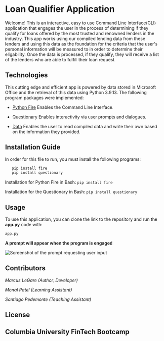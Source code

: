 # Loan Qualifier Application

Welcome! This is an interactive, easy to use Command Line Interface(CLI) application that engages the user in the process of determining if they qualify for loans offered by the most trusted and renowned lenders in the industry. This app works using our compiled lending data from these lenders and using this data as the foundation for the criteria that the user's personal information will be measured to in order to determine their eligability. Once the data is processed, if they qualify, they will receive a list of the lenders who are able to fulfill their loan request.

## Technologies

This cutting edge and efficient app is powered by data stored in Microsoft Office and the retrieval of this data using Python 3.9.13. The following program packages were implemented:

* [Python Fire](https://github.com/google/python-fire)  Enables the Command Line Interface.

* [Questionary](https://github.com/tmbo/questionary)  Enables interactivity via user prompts and dialogues.

* [Data](https://www.microsoft.com/en-us/microsoft-365/excel)  Enables the user to read compiled data and write their own based on the information they provided.


## Installation Guide

 In order for this file to run, you must install the following programs:

```python
   pip install fire
   pip install questionary
```
Installation for Python Fire in Bash: `pip install fire`

Installation for the Questionary in Bash: `pip install questionary`

## Usage

To use this application, you can clone the link to the repository and run the **app.py** code with:

```python
app.py
```
**A prompt will appear when the program is engaged**

![Screenshot of the prompt requesting user input]("C:\Users\legar\Desktop\PICTURES\usability.png")

## Contributors

*Marcus LeGare (Author, Developer)*

*Monal Patel (Learning Assistant)*

*Santiago Pedemonte (Teaching Assistant)*


## License

**Columbia University FinTech Bootcamp**
---
